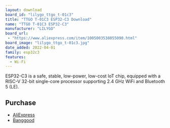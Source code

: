 ```yaml
---
layout: download
board_id: "lilygo_ttgo_t-01c3"
title: "TTGO T-01C3 ESP32-C3 Download"
name: "TTGO T-01C3 ESP32-C3"
manufacturer: "LILYGO"
board_url:
 - "https://www.aliexpress.com/item/1005003538055090.html"
board_image: "lilygo_ttgo_t-01c3.jpg"
date_added: 2022-04-01
family: esp32c3
features:
  - Wi-Fi
---
```


ESP32-C3 is a safe, stable, low-power, low-cost IoT chip, equipped with a RISC-V 32-bit single-core processor supporting 2.4 GHz WiFi and Bluetooth 5 (LE).

## Purchase

* [AliExpress](https://www.aliexpress.com/item/1005003538055090.html)
* [Banggood](https://usa.banggood.com/LILYGO-TTGO-T-01C3-ESP32-C3-WIFI-Bluetooth-5_0-IPEX-Antenna-For-ESP-01-With-External-Antenna-Base-p-1924872.html)
